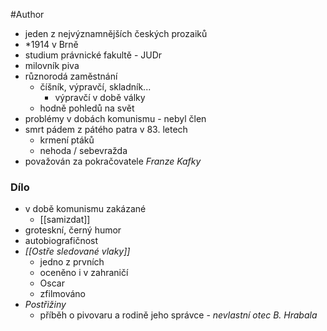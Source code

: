 #Author 

- jeden z nejvýznamnějších českých prozaiků
- \*1914 v Brně
- studium právnické fakultě - JUDr
- milovník piva
- různorodá zaměstnání
	- číšník, výpravčí, skladník...
		- výpravčí v době války
	- hodně pohledů na svět
- problémy v dobách komunismu - nebyl člen
- smrt pádem z pátého patra v 83. letech
	- krmení ptáků
	- nehoda / sebevražda
- považován za pokračovatele *Franze Kafky*
### Dílo
- v době komunismu zakázané
	- [[samizdat]]
- groteskní, černý humor
- autobiografičnost
- *[[Ostře sledované vlaky]]*
	- jedno z prvních
	- oceněno i v zahraničí
	- Oscar
	- zfilmováno
- *Postřižiny*
	- příběh o pivovaru a rodině jeho správce - *nevlastní otec B. Hrabala*